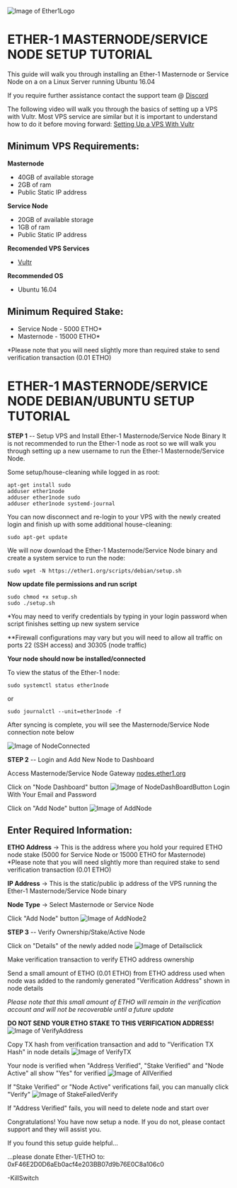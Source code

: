 ![Image of Ether1Logo](https://github.com/Ether1Project/Ether-1-Branding/blob/master/PNG/Ether1-128x128.png?raw=true)

# **ETHER-1 MASTERNODE/SERVICE NODE SETUP TUTORIAL**

This guide will walk you through installing an Ether-1 Masternode or Service Node on a  on a Linux Server running Ubuntu 16.04

If you require further assistance contact the support team @ [Discord](https://discord.gg/Pr5rgmx)

The following video will walk you through the basics of setting up a VPS with Vultr. Most VPS service are similar but it is important to understand how to do it before moving forward: [Setting Up a VPS With Vultr](https://www.youtube.com/watch?v=jsP3K0D6ONE)



## **Minimum VPS Requirements:**

**Masternode**
- 40GB of available storage
- 2GB of ram
- Public Static IP address


**Service Node**
- 20GB of available storage
- 1GB of ram
- Public Static IP address


**Recomended VPS Services**
- [Vultr](https://www.vultr.com/?ref=7455585)


**Recommended OS**
- Ubuntu 16.04


## **Minimum Required Stake:**
- Service Node - 5000 ETHO*
- Masternode - 15000 ETHO*

*Please note that you will need slightly more than required stake to send verification transaction (0.01 ETHO)



# **ETHER-1 MASTERNODE/SERVICE NODE DEBIAN/UBUNTU SETUP TUTORIAL**

**STEP 1** -- Setup VPS and Install Ether-1 Masternode/Service Node Binary
It is not recommended to run the Ether-1 node as root so we will walk you through setting up a new username to run the Ether-1 Masternode/Service Node.

Some setup/house-cleaning while logged in as root:
```
apt-get install sudo
adduser ether1node
adduser ether1node sudo
adduser ether1node systemd-journal
```
You can now disconnect and re-login to your VPS with the newly created login and finish up with some additional house-cleaning:
```
sudo apt-get update
```
We will now download the Ether-1 Masternode/Service Node binary and create a system service to run the node:
```
sudo wget -N https://ether1.org/scripts/debian/setup.sh
```
**Now update file permissions and run script**
```
sudo chmod +x setup.sh
sudo ./setup.sh
```
*You may need to verify credentials by typing in your login password when script finishes setting up new system service

**Firewall configurations may vary but you will need to allow all traffic on ports 22 (SSH access) and 30305 (node traffic)

**Your node should now be installed/connected**

To view the status of the Ether-1 node:
```
sudo systemctl status ether1node
```
or
```
sudo journalctl --unit=ether1node -f
```


After syncing is complete, you will see the Masternode/Service Node connection note below

![Image of NodeConnected](https://nodes.ether1.org/images/nodeconnected.png)

**STEP 2** -- Login and Add New Node to Dashboard

Access Masternode/Service Node Gateway   [nodes.ether1.org](https://nodes.ether1.org)

Click on "Node Dashboard" button
![Image of NodeDashBoardButton](https://nodes.ether1.org/images/nodedashboardbutton.png)
Login With Your Email and Password

Click on "Add Node" button
![Image of AddNode](https://nodes.ether1.org/images/addnode.png)

## **Enter Required Information:**

**ETHO Address** -> This is the address where you hold your required ETHO node stake (5000 for Service Node or 15000 ETHO for Masternode)
                     *Please note that you will need slightly more than required stake to send verification transaction (0.01 ETHO)
                     
**IP Address** -> This is the static/public ip address of the VPS running the Ether-1 Masternode/Service Node binary

**Node Type** -> Select Masternode or Service Node

Click "Add Node" button
![Image of AddNode2](https://nodes.ether1.org/images/addnode2.png)


**STEP 3** -- Verify Ownership/Stake/Active Node

Click on "Details" of the newly added node
![Image of Detailsclick](https://nodes.ether1.org/images/detailsclick.png)

Make verification transaction to verify ETHO address ownership

Send a small amount of ETHO (0.01 ETHO) from ETHO address used when node was added to the randomly generated "Verification Address" shown in node details 

*Please note that this small amount of ETHO will remain in the verification account and will not be recoverable until a future update*

**DO NOT SEND YOUR ETHO STAKE TO THIS VERIFICATION ADDRESS!**
![Image of VerifyAddress](https://nodes.ether1.org/images/verifyaddress.png)

Copy TX hash from verification transaction and add to "Verification TX Hash" in node details
![Image of VerifyTX](https://nodes.ether1.org/images/verifytx.png)

Your node is verified when "Address Verified", "Stake Verified" and "Node Active" all show "Yes" for verified
![Image of AllVerified](https://nodes.ether1.org/images/allverified.png)

If "Stake Verified" or "Node Active" verifications fail, you can manually click "Verify"
![Image of StakeFailedVerify](https://nodes.ether1.org/images/stakefailedverify.png)

If "Address Verified" fails, you will need to delete node and start over

Congratulations! You have now setup a node. If you do not, please contact support and they will assist you.

If you found this setup guide helpful...

...please donate Ether-1/ETHO to: 0xF46E2D0D6aEb0acf4e203BB07d9b76E0C8a106c0

-KillSwitch
